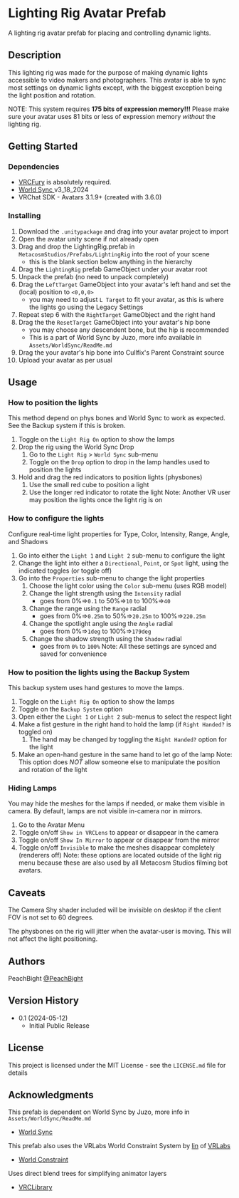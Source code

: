 # Lighting Rig Avatar Prefab

A lighting rig avatar prefab for placing and controlling dynamic lights.

## Description

This lighting rig was made for the purpose of making dynamic lights accessible to video makers and photographers.
This avatar is able to sync most settings on dynamic lights except, with the biggest exception being the light position and rotation.

NOTE: This system requires **175 bits of expression memory!!!** Please make sure your avatar uses 81 bits or less of expression memory *without* the lighting rig.

## Getting Started

### Dependencies

* [VRCFury](https://vrcfury.com/) is absolutely required.
* [World Sync ](https://github.com/JuzoVR/WorldSync) v3_18_2024
* VRChat SDK - Avatars 3.1.9+ (created with 3.6.0)

### Installing

1. Download the `.unitypackage` and drag into your avatar project to import
2. Open the avatar unity scene if not already open
3. Drag and drop the LightingRig.prefab in `MetacosmStudios/Prefabs/LightingRig` into the root of your scene 
    * this is the blank section below anything in the hierarchy
4. Drag the `LightingRig` prefab GameObject under your avatar root
5. Unpack the prefab (no need to unpack completely)
6. Drag the `LeftTarget` GameObject into your avatar's left hand and set the (local) position to `<0,0,0>`
    * you may need to adjust `L Target` to fit your avatar, as this is where the lights go using the Legacy Settings
7. Repeat step 6 with the `RightTarget` GameObject and the right hand
8. Drag the the `ResetTarget` GameObject into your avatar's hip bone
    * you may choose any descendent bone, but the hip is recommended
    * This is a part of World Sync by Juzo, more info available in `Assets/WorldSync/ReadMe.md`
9. Drag the your avatar's hip bone into Cullfix's Parent Constraint source
9. Upload your avatar as per usual

## Usage

### How to position the lights
This method depend on phys bones and World Sync to work as expected. See the Backup system if this is broken.
1. Toggle on the `Light Rig On` option to show the lamps
2. Drop the rig using the World Sync Drop
    1. Go to the `Light Rig` > `World Sync` sub-menu
    2. Toggle on the `Drop` option to drop in the lamp handles used to position the lights
3. Hold and drag the red indicators to position lights (physbones)
    1. Use the small red cube to position a light
    2. Use the longer red indicator to rotate the light
Note: Another VR user may position the lights once the light rig is on

### How to configure the lights
Configure real-time light properties for Type, Color, Intensity, Range, Angle, and Shadows
1. Go into either the `Light 1` and `Light 2` sub-menu to configure the light
2. Change the light into either a `Directional`, `Point`, or `Spot` light, using the indicated toggles (or toggle off)
3. Go into the `Properties` sub-menu to change the light properties
    1. Choose the light color using the `Color` sub-menu (uses RGB model)
    2. Change the light strength using the `Intensity` radial 
        * goes from  0%=>`0.1` to 50%=>`10` to 100%=>`40`
    3. Change the range using the `Range` radial 
        * goes from  0%=>`0.25m` to 50%=>`20.25m` to 100%=>`220.25m`
    4. Change the spotlight angle using the `Angle` radial 
        * goes from  0%=>`1deg` to 100%=>`179deg`
    5. Change the shadow strength using the `Shadow` radial 
        * goes from `0%` to `100%`
Note: All these settings are synced and saved for convenience

### How to position the lights using the Backup System
This backup system uses hand gestures to move the lamps.
1. Toggle on the `Light Rig On` option to show the lamps
2. Toggle on the `Backup System` option
3. Open either the `Light 1` or `Light 2` sub-menus to select the respect light
4. Make a fist gesture in the right hand to hold the lamp (if `Right Handed?` is toggled on)
    1. The hand may be changed by toggling the `Right Handed?` option for the light
5. Make an open-hand gesture in the same hand to let go of the lamp
Note: This option does *NOT* allow someone else to manipulate the position and rotation of the light

### Hiding Lamps
You may hide the meshes for the lamps if needed, or make them visible in camera. By default, lamps are not visible in-camera nor in mirrors.
1. Go to the Avatar Menu
2. Toggle on/off `Show in VRCLens` to appear or disappear in the camera
3. Toggle on/off `Show In Mirror` to appear or disappear from the mirror
4. Toggle on/off `Invisible` to make the meshes disappear completely (renderers off)
Note: these options are located outside of the light rig menu because these are also used by all Metacosm Studios filming bot avatars.

## Caveats

The Camera Shy shader included will be invisible on desktop if the client FOV is not set to 60 degrees.

The physbones on the rig will jitter when the avatar-user is moving. This will not affect the light positioning.

## Authors

PeachBight
 [@PeachBight](https://twitter.com/PeachBight)

## Version History

* 0.1 (2024-05-12)
    * Initial Public Release

## License

This project is licensed under the MIT License - see the `LICENSE.md` file for details

## Acknowledgments

This prefab is dependent on World Sync by Juzo, more info in `Assets/WorldSync/ReadMe.md`
* [World Sync](https://github.com/JuzoVR/WorldSync)

This prefab also uses the VRLabs World Constraint System by [lin](https://github.com/oofdesu) of [VRLabs](https://github.com/VRLabs)
* [World Constraint](https://github.com/VRLabs/World-Constraint)

Uses direct blend trees for simplifying animator layers
* [VRCLibrary](https://vrclibrary.com/wiki/books/miscellaneous-avatar-knowledge/page/combining-layers-using-direct-blend-trees)